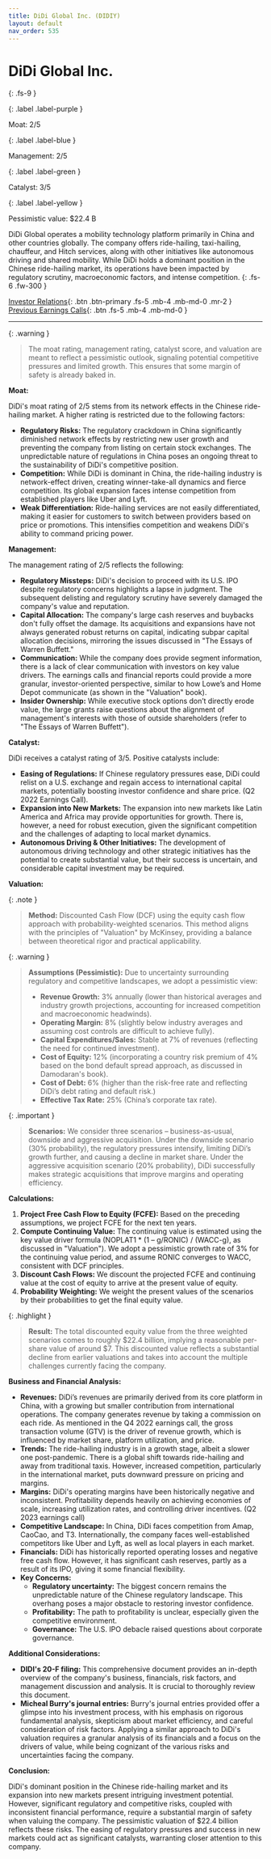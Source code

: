 ```yaml
---
title: DiDi Global Inc. (DIDIY)
layout: default
nav_order: 535
---
```


# DiDi Global Inc.
{: .fs-9 }

{: .label .label-purple }

Moat: 2/5

{: .label .label-blue }

Management: 2/5

{: .label .label-green }

Catalyst: 3/5

{: .label .label-yellow }

Pessimistic value: $22.4 B

DiDi Global operates a mobility technology platform primarily in China and other countries globally. The company offers ride-hailing, taxi-hailing, chauffeur, and Hitch services, along with other initiatives like autonomous driving and shared mobility. While DiDi holds a dominant position in the Chinese ride-hailing market, its operations have been impacted by regulatory scrutiny, macroeconomic factors, and intense competition.
{: .fs-6 .fw-300 }

[Investor Relations](https://www.google.com/search?q=DIDIY+investor+relations){: .btn .btn-primary .fs-5 .mb-4 .mb-md-0 .mr-2 }
[Previous Earnings Calls](https://discountingcashflows.com/company/DIDIY/transcripts/){: .btn .fs-5 .mb-4 .mb-md-0 }

---

{: .warning } 
>The moat rating, management rating, catalyst score, and valuation are meant to reflect a pessimistic outlook, signaling potential competitive pressures and limited growth. This ensures that some margin of safety is already baked in.


**Moat:**

DiDi's moat rating of 2/5 stems from its network effects in the Chinese ride-hailing market.  A higher rating is restricted due to the following factors:

* **Regulatory Risks:** The regulatory crackdown in China significantly diminished network effects by restricting new user growth and preventing the company from listing on certain stock exchanges. The unpredictable nature of regulations in China poses an ongoing threat to the sustainability of DiDi's competitive position.
* **Competition:** While DiDi is dominant in China, the ride-hailing industry is network-effect driven, creating winner-take-all dynamics and fierce competition.  Its global expansion faces intense competition from established players like Uber and Lyft.  
* **Weak Differentiation:**  Ride-hailing services are not easily differentiated, making it easier for customers to switch between providers based on price or promotions. This intensifies competition and weakens DiDi's ability to command pricing power.

**Management:**

The management rating of 2/5 reflects the following:

* **Regulatory Missteps:** DiDi's decision to proceed with its U.S. IPO despite regulatory concerns highlights a lapse in judgment. The subsequent delisting and regulatory scrutiny have severely damaged the company's value and reputation.
* **Capital Allocation:** The company's large cash reserves and buybacks don't fully offset the damage. Its acquisitions and expansions have not always generated robust returns on capital, indicating subpar capital allocation decisions, mirroring the issues discussed in "The Essays of Warren Buffett."
* **Communication:** While the company does provide segment information, there is a lack of clear communication with investors on key value drivers. The earnings calls and financial reports could provide a more granular, investor-oriented perspective, similar to how Lowe’s and Home Depot communicate (as shown in the "Valuation" book).
* **Insider Ownership:**  While executive stock options don’t directly erode value, the large grants raise questions about the alignment of management's interests with those of outside shareholders (refer to "The Essays of Warren Buffett").

**Catalyst:**

DiDi receives a catalyst rating of 3/5. Positive catalysts include:

* **Easing of Regulations:**  If Chinese regulatory pressures ease, DiDi could relist on a U.S. exchange and regain access to international capital markets, potentially boosting investor confidence and share price.  (Q2 2022 Earnings Call).
* **Expansion into New Markets:** The expansion into new markets like Latin America and Africa may provide opportunities for growth. There is, however, a need for robust execution, given the significant competition and the challenges of adapting to local market dynamics.
* **Autonomous Driving & Other Initiatives:** The development of autonomous driving technology and other strategic initiatives has the potential to create substantial value, but their success is uncertain, and considerable capital investment may be required.

**Valuation:**

{: .note }
>
> **Method:** Discounted Cash Flow (DCF) using the equity cash flow approach with probability-weighted scenarios.  This method aligns with the principles of "Valuation" by McKinsey, providing a balance between theoretical rigor and practical applicability.



{: .warning }
>
> **Assumptions (Pessimistic):** Due to uncertainty surrounding regulatory and competitive landscapes, we adopt a pessimistic view:
>
> * **Revenue Growth:** 3% annually (lower than historical averages and industry growth projections, accounting for increased competition and macroeconomic headwinds).
> * **Operating Margin:** 8% (slightly below industry averages and assuming cost controls are difficult to achieve fully).
> * **Capital Expenditures/Sales:** Stable at 7% of revenues (reflecting the need for continued investment).
> * **Cost of Equity:** 12% (incorporating a country risk premium of 4% based on the bond default spread approach, as discussed in Damodaran's book).
> * **Cost of Debt:** 6% (higher than the risk-free rate and reflecting DiDi’s debt rating and default risk.)
> * **Effective Tax Rate:** 25% (China’s corporate tax rate).


{: .important }
>
> **Scenarios:**  We consider three scenarios – business-as-usual, downside and aggressive acquisition. Under the downside scenario (30% probability), the regulatory pressures intensify, limiting DiDi’s growth further, and causing a decline in market share. Under the aggressive acquisition scenario (20% probability), DiDi successfully makes strategic acquisitions that improve margins and operating efficiency.

**Calculations:**

1. **Project Free Cash Flow to Equity (FCFE):** Based on the preceding assumptions, we project FCFE for the next ten years.
2. **Compute Continuing Value:** The continuing value is estimated using the key value driver formula (NOPLAT1 \* (1 – g/RONIC) / (WACC-g), as discussed in "Valuation"). We adopt a pessimistic growth rate of 3% for the continuing value period, and assume RONIC converges to WACC, consistent with DCF principles.
3. **Discount Cash Flows:** We discount the projected FCFE and continuing value at the cost of equity to arrive at the present value of equity.
4. **Probability Weighting:** We weight the present values of the scenarios by their probabilities to get the final equity value.

{: .highlight }
>
> **Result:** The total discounted equity value from the three weighted scenarios comes to roughly $22.4 billion, implying a reasonable per-share value of around $7.  This discounted value reflects a substantial decline from earlier valuations and takes into account the multiple challenges currently facing the company.


**Business and Financial Analysis:**

* **Revenues:** DiDi’s revenues are primarily derived from its core platform in China, with a growing but smaller contribution from international operations. The company generates revenue by taking a commission on each ride. As mentioned in the Q4 2022 earnings call, the gross transaction volume (GTV) is the driver of revenue growth, which is influenced by market share, platform utilization, and price.
* **Trends:** The ride-hailing industry is in a growth stage, albeit a slower one post-pandemic.  There is a global shift towards ride-hailing and away from traditional taxis.  However, increased competition, particularly in the international market, puts downward pressure on pricing and margins.
* **Margins:** DiDi's operating margins have been historically negative and inconsistent. Profitability depends heavily on achieving economies of scale, increasing utilization rates, and controlling driver incentives.  (Q2 2023 earnings call)
* **Competitive Landscape:** In China, DiDi faces competition from Amap, CaoCao, and T3. Internationally, the company faces well-established competitors like Uber and Lyft, as well as local players in each market.
* **Financials:** DiDi has historically reported operating losses and negative free cash flow. However, it has significant cash reserves, partly as a result of its IPO, giving it some financial flexibility. 
* **Key Concerns:**
    * **Regulatory uncertainty:** The biggest concern remains the unpredictable nature of the Chinese regulatory landscape. This overhang poses a major obstacle to restoring investor confidence. 
    * **Profitability:**  The path to profitability is unclear, especially given the competitive environment.  
    * **Governance:**  The U.S. IPO debacle raised questions about corporate governance.  

**Additional Considerations:**

* **DIDI's 20-F filing:** This comprehensive document provides an in-depth overview of the company's business, financials, risk factors, and management discussion and analysis. It is crucial to thoroughly review this document.
* **Micheal Burry's journal entries:**  Burry's journal entries provided offer a glimpse into his investment process, with his emphasis on rigorous fundamental analysis, skepticism about market efficiency, and careful consideration of risk factors. Applying a similar approach to DiDi's valuation requires a granular analysis of its financials and a focus on the drivers of value, while being cognizant of the various risks and uncertainties facing the company.

**Conclusion:**

DiDi's dominant position in the Chinese ride-hailing market and its expansion into new markets present intriguing investment potential. However, significant regulatory and competitive risks, coupled with inconsistent financial performance, require a substantial margin of safety when valuing the company.  The pessimistic valuation of $22.4 billion reflects these risks.  The easing of regulatory pressures and success in new markets could act as significant catalysts, warranting closer attention to this company.